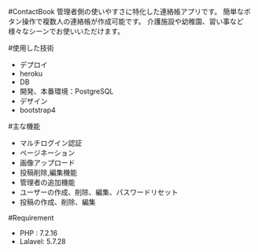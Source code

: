 #ContactBook
管理者側の使いやすさに特化した連絡帳アプリです。
簡単なボタン操作で複数人の連絡帳が作成可能です。
介護施設や幼稚園、習い事など様々なシーンでお使いいただけます。

#使用した技術
- デプロイ
 - heroku
- DB
 - 開発、本番環境：PostgreSQL
- デザイン
 - bootstrap4

#主な機能
- マルチログイン認証
- ページネーション
- 画像アップロード
- 投稿削除,編集機能
- 管理者の追加機能
- ユーザーの作成、削除、編集、パスワードリセット
- 投稿の作成、削除、編集

#Requirement
- PHP : 7.2.16
- Lalavel: 5.7.28
